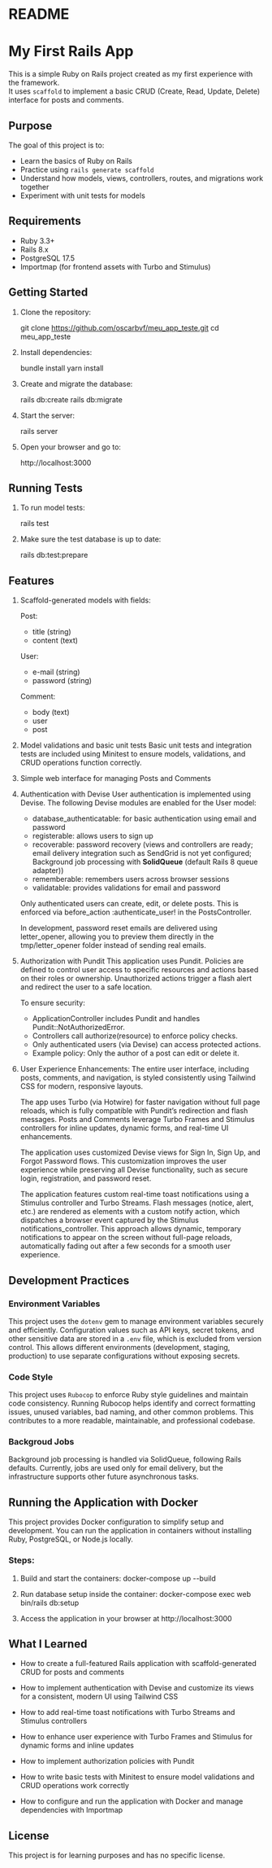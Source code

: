 # README

# My First Rails App

This is a simple Ruby on Rails project created as my first experience with the framework.  
It uses `scaffold` to implement a basic CRUD (Create, Read, Update, Delete) interface for posts and comments.

## Purpose

The goal of this project is to:

- Learn the basics of Ruby on Rails
- Practice using `rails generate scaffold`
- Understand how models, views, controllers, routes, and migrations work together
- Experiment with unit tests for models

## Requirements

- Ruby 3.3+
- Rails 8.x
- PostgreSQL 17.5
- Importmap (for frontend assets with Turbo and Stimulus)

## Getting Started

1. Clone the repository:

   git clone https://github.com/oscarbvf/meu_app_teste.git
   cd meu_app_teste

2. Install dependencies:

   bundle install
   yarn install

3. Create and migrate the database:

   rails db:create
   rails db:migrate

4. Start the server:

   rails server

5. Open your browser and go to:

   http://localhost:3000

## Running Tests

1. To run model tests:

   rails test

2. Make sure the test database is up to date:

   rails db:test:prepare

## Features

1. Scaffold-generated models with fields:

   Post:
   - title (string)
   - content (text)

   User:
   - e-mail (string)
   - password (string)

   Comment:
   - body (text)
   - user
   - post


2. Model validations and basic unit tests
   Basic unit tests and integration tests are included using Minitest to ensure models, validations, and CRUD operations function correctly.

3. Simple web interface for managing Posts and Comments

4. Authentication with Devise
   User authentication is implemented using Devise.
   The following Devise modules are enabled for the User model:
   - database_authenticatable: for basic authentication using email and password
   - registerable: allows users to sign up
   - recoverable: password recovery (views and controllers are ready; email delivery integration such as SendGrid is not yet configured;
   Background job processing with **SolidQueue** (default Rails 8 queue adapter))
   - rememberable: remembers users across browser sessions
   - validatable: provides validations for email and password

   Only authenticated users can create, edit, or delete posts.
   This is enforced via before_action :authenticate_user! in the PostsController.

   In development, password reset emails are delivered using letter_opener, allowing you to preview them directly in the tmp/letter_opener folder instead of sending real emails.

5. Authorization with Pundit
   This application uses Pundit. Policies are defined to control user access to specific resources and actions based on their roles or ownership. Unauthorized actions trigger a flash alert and redirect the user to a safe location.

   To ensure security:
   - ApplicationController includes Pundit and handles Pundit::NotAuthorizedError.
   - Controllers call authorize(resource) to enforce policy checks.
   - Only authenticated users (via Devise) can access protected actions.
   - Example policy: Only the author of a post can edit or delete it.

6. User Experience Enhancements:
   The entire user interface, including posts, comments, and navigation, is styled consistently using Tailwind CSS for modern, responsive layouts.

   The app uses Turbo (via Hotwire) for faster navigation without full page reloads, which is fully compatible with Pundit’s redirection and flash messages. Posts and Comments leverage Turbo Frames and Stimulus controllers for inline updates, dynamic forms, and real-time UI enhancements.

   The application uses customized Devise views for Sign In, Sign Up, and Forgot Password flows. This customization improves the user experience while preserving all Devise functionality, such as secure login, registration, and password reset.

   The application features custom real-time toast notifications using a Stimulus controller and Turbo Streams. Flash messages (notice, alert, etc.) are rendered as <turbo-stream> elements with a custom notify action, which dispatches a browser event captured by the Stimulus notifications_controller. This approach allows dynamic, temporary notifications to appear on the screen without full-page reloads, automatically fading out after a few seconds for a smooth user experience.


## Development Practices

### Environment Variables
This project uses the `dotenv` gem to manage environment variables securely and efficiently. Configuration values such as API keys, secret tokens, and other sensitive data are stored in a `.env` file, which is excluded from version control. This allows different environments (development, staging, production) to use separate configurations without exposing secrets.

### Code Style
This project uses `Rubocop` to enforce Ruby style guidelines and maintain code consistency. Running Rubocop helps identify and correct formatting issues, unused variables, bad naming, and other common problems. This contributes to a more readable, maintainable, and professional codebase.

### Backgroud Jobs
Background job processing is handled via SolidQueue, following Rails defaults. Currently, jobs are used only for email delivery, but the infrastructure supports other future asynchronous tasks.


## Running the Application with Docker

This project provides Docker configuration to simplify setup and development. You can run the application in containers without installing Ruby, PostgreSQL, or Node.js locally.

### Steps:

1. Build and start the containers:
   docker-compose up --build

2. Run database setup inside the container:
   docker-compose exec web bin/rails db:setup

3. Access the application in your browser at http://localhost:3000


## What I Learned

- How to create a full-featured Rails application with scaffold-generated CRUD for posts and comments

- How to implement authentication with Devise and customize its views for a consistent, modern UI using Tailwind CSS

- How to add real-time toast notifications with Turbo Streams and Stimulus controllers

- How to enhance user experience with Turbo Frames and Stimulus for dynamic forms and inline updates

- How to implement authorization policies with Pundit

- How to write basic tests with Minitest to ensure model validations and CRUD operations work correctly

- How to configure and run the application with Docker and manage dependencies with Importmap


## License

This project is for learning purposes and has no specific license.
